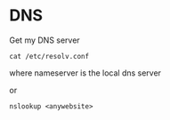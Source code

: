 # DNS

Get my DNS server

```
cat /etc/resolv.conf   
```

where nameserver is the local dns server

or

```
nslookup <anywebsite>
```
